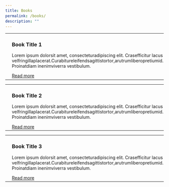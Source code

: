 ```yaml
---
title: Books
permalink: /books/
description: ""
---
```

<style>
	
	
#article1
{
	width:40%;
}
	
#article2
{
	width:40%;
}

#article3
{
   width:40%;
}	
	
</style>


<table>
<tbody>
<tr>
	
<td>	
	
<img src="/images/Ethos_Images/Ethos_Digital_Issue_01/The_New_Synthesis_Of_Public_Administration_Fieldbook.jpg">
		
</td>
	
<td id="article1">
<h3>Book Title 1</h3>
<p> Lorem ipsum dolorsit amet, consecteturadipiscing elit. Crasefficitur lacus velfringillaplacerat.Curabitureleifendsagittistortor,arutrumliberopretiumid. Proinatdiam inenimviverra vestibulum.</p>
<a href="#">Read more</a>
</td>
		
</tr>
</tbody>
</table>
	

<table>
<tbody>
<tr>
		
<td>
<img src="/images/Ethos_Images/Ethos_Digital_Issue_01/The_New_Synthesis_Of_Public_Administration_Fieldbook.jpg">
</td>

<td id="article2">
<h3>Book Title 2</h3>
	<p> Lorem ipsum dolorsit amet, consecteturadipiscing elit. Crasefficitur lacus velfringillaplacerat.Curabitureleifendsagittistortor,arutrumliberopretiumid. Proinatdiam inenimviverra vestibulum.</p>
<a href="#">Read more</a>
</td>
		
</tr>
</tbody>
</table>



<table>
<tbody>
<tr>
		
<td>
<img src="/images/Ethos_Images/Ethos_Digital_Issue_01/The_New_Synthesis_Of_Public_Administration_Fieldbook.jpg">
	</td>
<td id="article3">
		<h3>Book Title 3</h3>
<p> Lorem ipsum dolorsit amet, consecteturadipiscing elit. Crasefficitur lacus velfringillaplacerat.Curabitureleifendsagittistortor,arutrumliberopretiumid. Proinatdiam inenimviverra vestibulum.</p>
<a href="#">Read more</a>
		</td>
		
</tr>
</tbody>
</table>


<div id="formore">
	</div>